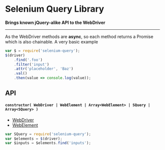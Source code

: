 # Selenium Query Library


__Brings known jQuery-alike API to the WebDriver__

---

As the WebDriver methods are **async**, so each method returns a Promise which is also chainable. A very basic example

```javascript
var $ = require('selenium-query');
$(driver)
	.find('.foo')
	.filter('input')
	.attr('placeholder', 'Baz')
	.val()
	.then(value => console.log(value));
```

## API

#### `constructor( WebDriver | WebElement | Array<WebElement> | SQuery | Array<SQuery> )`

- [WebDriver](http://selenium.googlecode.com/git/docs/api/javascript/module_selenium-webdriver_class_WebDriver.html)
- [WebElement](http://selenium.googlecode.com/git/docs/api/javascript/class_webdriver_WebElement.html)

```javascript
var SQuery = require('selenium-query');
var $elements = $(driver);
var $inputs = $elements.find('inputs');
```